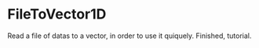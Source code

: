 # FileToVector1D
Read a file of datas to a vector, in order to use it quiquely. Finished, tutorial.
